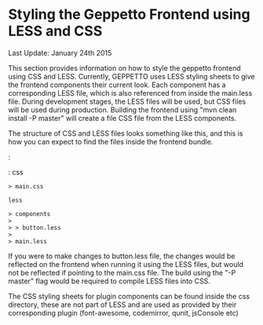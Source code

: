 Styling the Geppetto Frontend using LESS and CSS
================================================

Last Update: January 24th 2015

This section provides information on how to style the geppetto frontend
using CSS and LESS. Currently, GEPPETTO uses LESS styling sheets to give
the frontend components their current look. Each component has a
corresponding LESS file, which is also referenced from inside the
main.less file. During development stages, the LESS files will be used,
but CSS files will be used during production. Building the frontend
using "mvn clean install -P master" will create a file CSS file from the
LESS components.

The structure of CSS and LESS files looks something like this, and this
is how you can expect to find the files inside the frontend bundle.

:

:   css

    > main.css

    less

    > components
    >
    > > button.less
    >
    > main.less

If you were to make changes to button.less file, the changes would be
reflected on the frontend when running it using the LESS files, but
would not be reflected if pointing to the main.css file. The build using
the "-P master" flag would be required to compile LESS files into CSS.

The CSS styling sheets for plugin components can be found inside the css
directory, these are not part of LESS and are used as provided by their
corresponding plugin (font-awesome, codemirror, qunit, jsConsole etc)
